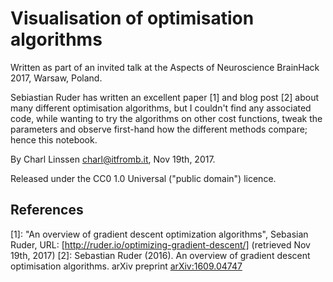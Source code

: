 Visualisation of optimisation algorithms
========================================

Written as part of an invited talk at the Aspects of Neuroscience BrainHack 2017, Warsaw, Poland.

Sebiastian Ruder has written an excellent paper [1] and blog post [2] about many different optimisation algorithms, but I couldn't find any associated code, while wanting to try the algorithms on other cost functions, tweak the parameters and observe first-hand how the different methods compare; hence this notebook.

By Charl Linssen <charl@itfromb.it>, Nov 19th, 2017.

Released under the CC0 1.0 Universal ("public domain") licence.


References
----------

[1]: "An overview of gradient descent optimization algorithms", Sebasian Ruder, URL: [http://ruder.io/optimizing-gradient-descent/] (retrieved Nov 19th, 2017)
[2]: Sebastian Ruder (2016). An overview of gradient descent optimisation algorithms. arXiv preprint [arXiv:1609.04747](https://arxiv.org/abs/1609.04747)
